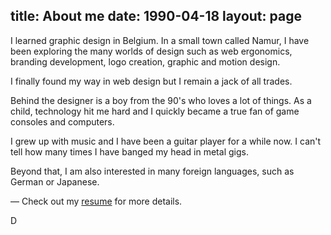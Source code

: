 title: About me
date: 1990-04-18
layout: page
---

I learned graphic design in Belgium. In a small town called Namur, I have been
exploring the many worlds of design such as web ergonomics, branding development,
logo creation, graphic and motion design.

I finally found my way in web design but I remain a jack of all trades.

Behind the designer is a boy from the 90's who loves a lot of things. As a
child, technology hit me hard and I quickly became a true fan of game consoles
and computers.

I grew up with music and I have been a guitar player for a while now. I can't
tell how many times I have banged my head in metal gigs.

Beyond that, I am also interested in many foreign languages, such as German or
Japanese.

— Check out my [resume](/docs/DenisLefevre-CreativeDesigner-CV.pdf) for more details.


D
